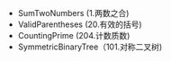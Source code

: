 - SumTwoNumbers (1.两数之合)
- ValidParentheses (20.有效的括号)
- CountingPrime (204.计数质数)
- SymmetricBinaryTree（101.对称二叉树)
